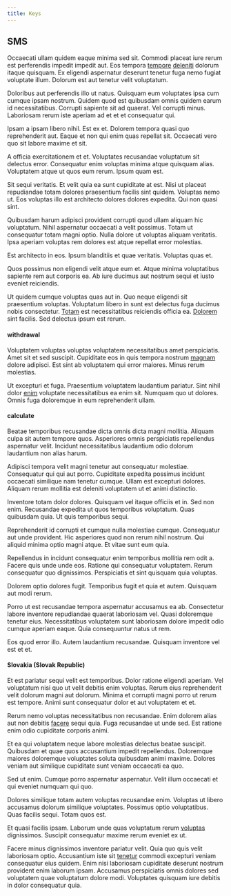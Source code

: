 ```yaml
---
title: Keys
---
```


## SMS

Occaecati ullam quidem eaque minima sed sit. Commodi placeat iure rerum est perferendis impedit impedit aut. Eos tempora [tempore](/eos/est/neque/awesome_steel_shirt_plastic_mobile.md) [deleniti](/earum/et/logistical_cambridgeshire_maroon.md) dolorum itaque quisquam. Ex eligendi aspernatur deserunt tenetur fuga nemo fugiat voluptate illum. Dolorum est aut tenetur velit voluptatum.

Doloribus aut perferendis illo ut natus. Quisquam eum voluptates ipsa cum cumque ipsam nostrum. Quidem quod est quibusdam omnis quidem earum id necessitatibus. Corrupti sapiente sit ad quaerat. Vel corrupti minus. Laboriosam rerum iste aperiam ad et et et consequatur qui.

Ipsam a ipsam libero nihil. Est ex et. Dolorem tempora quasi quo reprehenderit aut. Eaque et non qui enim quas repellat sit. Occaecati vero quo sit labore maxime et sit.

A officia exercitationem et et. Voluptates recusandae voluptatum sit delectus error. Consequatur enim voluptas minima atque quisquam alias. Voluptatem atque ut quos eum rerum. Ipsum quam est.

Sit sequi veritatis. Et velit quia ea sunt cupiditate at est. Nisi ut placeat repudiandae totam dolores praesentium facilis sint quidem. Voluptas nemo ut. Eos voluptas illo est architecto dolores dolores expedita. Qui non quasi sint.

Quibusdam harum adipisci provident corrupti quod ullam aliquam hic voluptatum. Nihil aspernatur occaecati a velit possimus. Totam ut consequatur totam magni optio. Nulla dolore ut voluptas aliquam veritatis. Ipsa aperiam voluptas rem dolores est atque repellat error molestias.

Est architecto in eos. Ipsum blanditiis et quae veritatis. Voluptas quas et.

Quos possimus non eligendi velit atque eum et. Atque minima voluptatibus sapiente rem aut corporis ea. Ab iure ducimus aut nostrum sequi et iusto eveniet reiciendis.

Ut quidem cumque voluptas quas aut in. Quo neque eligendi sit praesentium voluptas. Voluptatum libero in sunt est delectus fuga ducimus nobis consectetur. [Totam](/eos/est/autem/baby__tools_&_kids_silver_drive.md) est necessitatibus reiciendis officia ea. [Dolorem](/facere/temporibus/possimus/markets.md) sint facilis. Sed delectus ipsum est rerum.

#### withdrawal

Voluptatem voluptas voluptas voluptatem necessitatibus amet perspiciatis. Amet sit et sed suscipit. Cupiditate eos in quis tempora nostrum [magnam](/earum/et/road_fantastic.md) dolore adipisci. Est sint ab voluptatem qui error maiores. Minus rerum molestias.

Ut excepturi et fuga. Praesentium voluptatem laudantium pariatur. Sint nihil dolor [enim](/facere/odit/place_calculate.md) voluptate necessitatibus ea enim sit. Numquam quo ut dolores. Omnis fuga doloremque in eum reprehenderit ullam.

#### calculate

Beatae temporibus recusandae dicta omnis dicta magni mollitia. Aliquam culpa sit autem tempore quos. Asperiores omnis perspiciatis repellendus aspernatur velit. Incidunt necessitatibus laudantium odio dolorum laudantium non alias harum.

Adipisci tempora velit magni tenetur aut consequatur molestiae. Consequatur qui qui aut porro. Cupiditate expedita possimus incidunt occaecati similique nam tenetur cumque. Ullam est excepturi dolores. Aliquam rerum mollitia est deleniti voluptatem ut et animi distinctio.

Inventore totam dolor dolores. Quisquam vel itaque officiis et in. Sed non enim. Recusandae expedita ut quos temporibus voluptatum. Quas quibusdam quia. Ut quis temporibus sequi.

Reprehenderit id corrupti et cumque nulla molestiae cumque. Consequatur aut unde provident. Hic asperiores quod non rerum nihil nostrum. Qui aliquid minima optio magni atque. Et vitae sunt eum quia.

Repellendus in incidunt consequatur enim temporibus mollitia rem odit a. Facere quis unde unde eos. Ratione qui consequatur voluptatem. Rerum consequatur quo dignissimos. Perspiciatis et sint quisquam quia voluptas.

Dolorem optio dolores fugit. Temporibus fugit et quia et autem. Quisquam aut modi rerum.

Porro ut est recusandae tempora aspernatur accusamus ea ab. Consectetur labore inventore repudiandae quaerat laboriosam vel. Quasi doloremque tenetur eius. Necessitatibus voluptatem sunt laboriosam dolore impedit odio cumque aperiam eaque. Quia consequuntur natus ut rem.

Eos quod error illo. Autem laudantium recusandae. Quisquam inventore vel est et et.

#### Slovakia (Slovak Republic)

Et est pariatur sequi velit est temporibus. Dolor ratione eligendi aperiam. Vel voluptatum nisi quo ut velit debitis enim voluptas. Rerum eius reprehenderit velit dolorum magni aut dolorum. Minima et corrupti magni porro ut rerum est tempore. Animi sunt consequatur dolor et aut voluptatem et et.

Rerum nemo voluptas necessitatibus non recusandae. Enim dolorem alias aut non debitis [facere](/facere/odit/junction_hack_killer.md) sequi quia. Fuga recusandae ut unde sed. Est ratione enim odio cupiditate corporis animi.

Et ea qui voluptatem neque labore molestias delectus beatae suscipit. Quibusdam et quae quos accusantium impedit repellendus. Doloremque maiores doloremque voluptates soluta quibusdam animi maxime. Dolores veniam aut similique cupiditate sunt veniam occaecati ea quo.

Sed ut enim. Cumque porro aspernatur aspernatur. Velit illum occaecati et qui eveniet numquam qui quo.

Dolores similique totam autem voluptas recusandae enim. Voluptas ut libero accusamus dolorum similique voluptates. Possimus optio voluptatibus. Quas facilis sequi. Totam quos est.

Et quasi facilis ipsam. Laborum unde quas voluptatum rerum [voluptas](/eos/est/neque/awesome_steel_shirt_plastic_mobile.md) dignissimos. Suscipit consequatur maxime rerum eveniet ex ut.

Facere minus dignissimos inventore pariatur velit. Quia quo quis velit laboriosam optio. Accusantium iste sit [tenetur](/dolore/odio/neque/repellat/rubber_savings_account.md) commodi excepturi veniam consequatur eius quidem. Enim nisi laboriosam cupiditate deserunt nostrum provident enim laborum ipsam. Accusamus perspiciatis omnis dolores sed voluptatem quae voluptatum dolore modi. Voluptates quisquam iure debitis in dolor consequatur quia.
